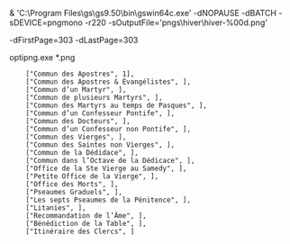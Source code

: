 & 'C:\Program Files\gs\gs9.50\bin\gswin64c.exe' -dNOPAUSE -dBATCH -sDEVICE=pngmono -r220 -sOutputFile='pngs\hiver\hiver-%00d.png'

-dFirstPage=303 -dLastPage=303

optipng.exe *.png


        ["Commun des Apostres", 1],
        ["Commun des Apostres & Évangélistes", ],
        ["Commun d’un Martyr", ],
        ["Commun de plusieurs Martyrs", ],
        ["Commun des Martyrs au temps de Pasques", ],
        ["Commun d’un Confesseur Pontife", ],
        ["Commun des Docteurs", ],
        ["Commun d’un Confesseur non Pontife", ],
        ["Commun des Vierges", ],
        ["Commun des Saintes non Vierges", ],
        ["Commun de la Dédidace", ],
        ["Commun dans l’Octave de la Dédicace", ],
        ["Office de la Ste Vierge au Samedy", ],
        ["Petite Office de la Vierge", ],
        ["Office des Morts", ],
        ["Pseaumes Graduels", ],
        ["Les septs Pseaumes de la Pénitence", ],
        ["Litanies", ],
        ["Recommandation de l’Âme", ],
        ["Bénédiction de la Table", ],
        ["Itinéraire des Clercs", ]